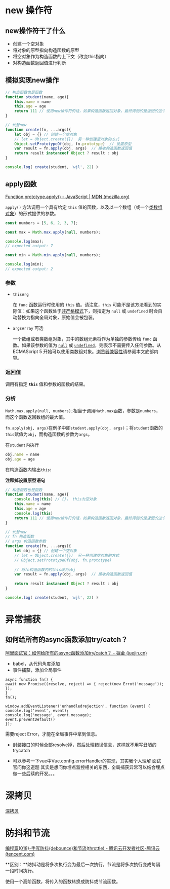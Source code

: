 # new 操作符

## new操作符干了什么

- 创建一个空对象
- 将对象的原型指向构造函数的原型
- 将空对象作为构造函数的上下文（改变this指向）
- 对构造函数返回值进行判断

## 模拟实现new操作

```javascript
// 构造函数也是函数
function student(name, age){
    this.name = name
    this.age = age
    return 111 // 使用new操作符的话，如果构造函数返回对象，最终得到的是返回的这个对象；如果构造函数返回的不是对象，则返回值不生效
}

// 代替new
function create(fn, ...args){
    let obj = {} // 创建一个空对象
    // let = Object.create({})  另一种创建空对象的方式
    Object.setPrototypeOf(obj, fn.prototype)  // 设置原型
    var result = fn.apply(obj, args)  // 接收构造函数返回值
    return result instanceof Object ? result : obj 
}

console.log( create(student, 'wjl', 22) )
```

## apply函数

[Function.prototype.apply() - JavaScript | MDN (mozilla.org)](https://developer.mozilla.org/zh-CN/docs/Web/JavaScript/Reference/Global_Objects/Function/apply)

`apply()` 方法调用一个具有给定 `this` 值的函数，以及以一个数组（或一个[类数组对象](https://developer.mozilla.org/zh-CN/docs/Web/JavaScript/Guide/Indexed_collections#working_with_array-like_objects)）的形式提供的参数。

```javascript
const numbers = [5, 6, 2, 3, 7];

const max = Math.max.apply(null, numbers);

console.log(max);
// expected output: 7

const min = Math.min.apply(null, numbers);

console.log(min);
// expected output: 2
```

### 参数

- `thisArg`

  在 `func` 函数运行时使用的 `this` 值。请注意，`this` 可能不是该方法看到的实际值：如果这个函数处于[非严格模式](https://developer.mozilla.org/zh-CN/docs/Web/JavaScript/Reference/Strict_mode)下，则指定为 `null` 或 `undefined` 时会自动替换为指向全局对象，原始值会被包装。

- `argsArray` 可选

  一个数组或者类数组对象，其中的数组元素将作为单独的参数传给 `func` 函数。如果该参数的值为 [`null`](https://developer.mozilla.org/zh-CN/docs/Web/JavaScript/Reference/Operators/null) 或 [`undefined`](https://developer.mozilla.org/zh-CN/docs/Web/JavaScript/Reference/Global_Objects/undefined)，则表示不需要传入任何参数。从 ECMAScript 5 开始可以使用类数组对象。[浏览器兼容性](https://developer.mozilla.org/zh-CN/docs/Web/JavaScript/Reference/Global_Objects/Function/apply#浏览器兼容性)请参阅本文底部内容。

### 返回值

调用有指定 **`this`** 值和参数的函数的结果。

### 分析

`Math.max.apply(null, numbers);`相当于调用`Math.max`函数，参数是`numbers`，而这个函数返回数组的最大值。

`fn.apply(obj, args)`在例子中即`student.apply(obj, args)`；将`student`函数的`this`赋值为`obj`，而构造函数的参数为`args`。

在`student`内执行

```javascript
obj.name = name
obj.age = age
```

在构造函数内输出`this`:

**注释掉设置原型语句**

```javascript
// 构造函数也是函数
function student(name, age){
    console.log(this) // {}， this为空对象
    this.name = name
    this.age = age
    console.log(this)
    return 111 // 使用new操作符的话，如果构造函数返回对象，最终得到的是返回的这个对象；如果构造函数返回的不是对象，则返回值不生效
}

// 代替new
// fn 构造函数
// args 构造函数参数
function create(fn, ...args){
    let obj = {} // 创建一个空对象
    // let = Object.create({})  另一种创建空对象的方式
    // Object.setPrototypeOf(obj, fn.prototype)
    
    // 将fn构造函数内的this改为obj
    var result = fn.apply(obj, args)  // 接收构造函数返回值
 		
    return result instanceof Object ? result : obj 
}

console.log( create(student, 'wjl', 22) )
```



# 异常捕获

## 如何给所有的async函数添加try/catch？

[阿里面试官：如何给所有的async函数添加try/catch？ - 掘金 (juejin.cn)](https://juejin.cn/post/7155434131831128094#comment)

- babel，从代码角度添加
- 事件捕获，添加全局事件

```tsx
async function fn() {
await new Promise((resolve, reject) => { reject(new Errot('message')); });
}
fn();

window.addEventListener('unhandledrejection', function (event) {
console.log('event', event);
console.log('message', event.message);
event.preventDefault()
});
```

需要reject Error，才能在全局事件中拿到信息。

- 封装接口的时候全部resolve掉，然后处理错误信息，这样就不用写丑陋的trycatch

- 可以参考一下vue中Vue.config.errorHandler的实现，其实我个人理解 面试官问你这道题 其实是想问你埋点监控相关的东西，全局捕获异常可以结合埋点做一些后续的开发。。。

# 深拷贝

[深拷贝](./对象拷贝.md)

# 防抖和节流

[编程篇(018)-手写防抖(debounce)和节流(throttle) - 腾讯云开发者社区-腾讯云 (tencent.com)](https://cloud.tencent.com/developer/article/2186216#:~:text=区别：,防抖动是将多次执行变为最后一次执行，节流是将多次执行变成每隔一段时间执行。)

**区别：**防抖动是将多次执行变为最后一次执行，节流是将多次执行变成每隔一段时间执行。

使用一个高阶函数，将传入的函数转换成防抖或节流函数。
